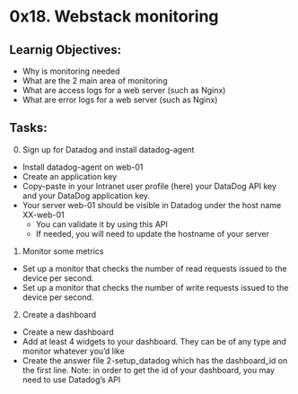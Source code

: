 # 0x18. Webstack monitoring

## Learnig Objectives:

- Why is monitoring needed
- What are the 2 main area of monitoring
- What are access logs for a web server (such as Nginx)
- What are error logs for a web server (such as Nginx)


## Tasks:

0. Sign up for Datadog and install datadog-agent

- Install datadog-agent on web-01
- Create an application key
- Copy-paste in your Intranet user profile (here) your DataDog API key and your DataDog application key.
- Your server web-01 should be visible in Datadog under the host name XX-web-01
	- You can validate it by using this API
	- If needed, you will need to update the hostname of your server

1. Monitor some metrics

- Set up a monitor that checks the number of read requests issued to the device per second.
- Set up a monitor that checks the number of write requests issued to the device per second.

2. Create a dashboard

- Create a new dashboard
- Add at least 4 widgets to your dashboard. They can be of any type and monitor whatever you’d like
- Create the answer file 2-setup_datadog which has the dashboard_id on the first line. Note: in order to get the id of your dashboard, you may need to use Datadog’s API

